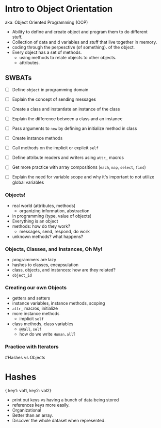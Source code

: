 Intro to Object Orientation
===========================

aka: Object Oriented Programming (OOP)

- Ability to define and create object and program them to do different stuff.
- Collection of data and d variables and stuff that live together in memory.
- coding through the perpesctive (of something). of the object.
- Every object has a set of methods.
  - using methods to relate objects to other objects.
  - attributes.

## SWBATs

* [ ] Define `object` in programming domain
* [ ] Explain the concept of sending messages
* [ ] Create a class and instantiate an instance of the class
* [ ] Explain the difference between a class and an instance
* [ ] Pass arguments to `new` by defining an initialize method in class
* [ ] Create instance methods
* [ ] Call methods on the implicit or explicit `self`
* [ ] Define attribute readers and writers using `attr_` macros
* [ ] Get more practice with array compositions (`each`, `map`, `select`, `find`)
* [ ] Explain the need for variable scope and why it's important to not utilize global variables



### Objects!

- real world (attributes, methods)
  - organizing information, abstraction
- in programming (type, value of objects)
- Everything is an object
- methods: how do they work?
    - messages, send, respond, do work
- unknown methods? what happens?

### Objects, Classes, and Instances, Oh My!

- programmers are lazy
- hashes to classes, encapsulation
- class, objects, and instances: how are they related?
- `object_id`

### Creating our own Objects

- getters and setters
- instance variables, instance methods, scoping
- `attr_` macros, initialize
- more instance methods
  - implicit `self`
- class methods, class variables
  - `@@all`, `self`
  - how do we write `Human.all`?
### Practice with Iterators

#Hashes vs Objects

# Hashes
{ key1: val1, key2: val2}
- print out keys vs having a bunch of data being stored
- references keys more easily.
- Organizational
- Better than an array.
- Discover the whole dataset when represented.

#
